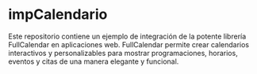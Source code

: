 # impCalendario
Este repositorio contiene un ejemplo de integración de la potente librería FullCalendar en aplicaciones web. FullCalendar permite crear calendarios interactivos y personalizables para mostrar programaciones, horarios, eventos y citas de una manera elegante y funcional. 
